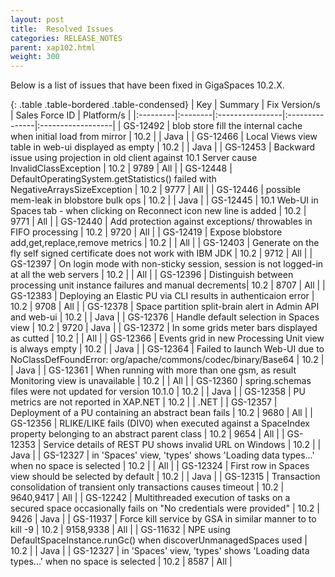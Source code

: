 ```yaml
---
layout: post
title:  Resolved Issues
categories: RELEASE_NOTES
parent: xap102.html
weight: 300
---
```



Below is a list of issues that have been fixed in GigaSpaces 10.2.X.



{: .table .table-bordered .table-condensed}
| Key | Summary | Fix Version/s | Sales Force ID | Platform/s |
|:---------|:--------|:----------------|:---------------|:------------------|
|  <nobr>GS-12492</nobr> | blob store fill the internal cache when initial load from mirror | 10.2 |  | Java |
| GS-12466 | Local Views view table in web-ui displayed as empty | 10.2 | | Java |
| GS-12453 | Backward issue using projection in old client against 10.1 Server cause InvalidClassException | 10.2 | 9789 | All |
| GS-12448 | DefaultOperatingSystem.getStatistics() failed with NegativeArraysSizeException | 10.2 | 9777 | All |
| GS-12446 | possible mem-leak in blobstore bulk ops | 10.2 |  | Java |
| GS-12445 | 10.1 Web-UI in Spaces tab - when clicking on Reconnect icon new line is added | 10.2 | 9771 | All |
| GS-12440 | Add protection against exceptions/ throwables in FIFO processing | 10.2 | 9720 | All |
| GS-12419 | Expose blobstore add,get,replace,remove metrics | 10.2 |  | All |
| GS-12403 | Generate on the fly self signed certificate does not work with IBM JDK | 10.2 | 9712 | All |
| GS-12397 | On login mode with non-sticky session, session is not logged-in at all the web servers | 10.2 |  | All |
| GS-12396 | Distinguish between processing unit instance failures and manual decrements| 10.2 | 8707 | All |
| GS-12383 | Deploying an Elastic PU via CLI results in authenticaion error | 10.2 | 9708 | All |
| GS-12378 | Space partition split-brain alert in Admin API and web-ui | 10.2 |  | Java |
| GS-12376 | Handle default selection in Spaces view | 10.2 | 9720 | Java |
| GS-12372 | In some grids meter bars displayed as cutted  | 10.2 |  | All |
| GS-12366 | Events grid in new Processing Unit view is always empty | 10.2 |  | Java |
| GS-12364 | Failed to launch Web-UI due to NoClassDefFoundError: org/apache/commons/codec/binary/Base64 | 10.2 |  | Java |
| GS-12361 | When running with more than one gsm, as result Monitoring view is unavailable | 10.2 |  | All |
| GS-12360 | spring.schemas files were not updated for version 10.1.0 | 10.2 |  | Java |
| GS-12358 | PU metrics are not reported in XAP.NET | 10.2 |  | .NET |
| GS-12357 | Deployment of a PU containing an abstract bean fails | 10.2 | 9680 | All |
| GS-12356 | RLIKE/LIKE fails (DIV0) when executed against a SpaceIndex property belonging to an abstract parent class  | 10.2 | 9654 | All |
| GS-12353 | Service details of REST PU shows invalid URL on Windows | 10.2 |  | Java |
| GS-12327 | in 'Spaces' view, 'types' shows 'Loading data types...' when no space is selected | 10.2 |  | All |
| GS-12324 | First row in Spaces view should be selected by default | 10.2 |  | Java |
| GS-12315 | Transaction consolidation of transient only transactions causes timeout | 10.2 | 9640,9417 | All |
| GS-12242 | Multithreaded execution of tasks on a secured space occasionally fails on "No credentials were provided" | 10.2 | 9426 | Java |
| GS-11937 | Force kill service by GSA in similar manner to to kill -9  | 10.2 | 9158,9338 | All |
| GS-11632 | NPE using DefaultSpaceInstance.runGc() when discoverUnmanagedSpaces used | 10.2 |  | Java |
| GS-12327 | in 'Spaces' view, 'types' shows 'Loading data types...' when no space is selected | 10.2 | 8587 | All |
